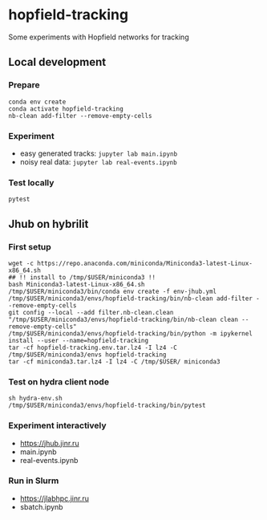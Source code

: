 # hopfield-tracking

Some experiments with Hopfield networks for tracking

## Local development

### Prepare

```shell
conda env create
conda activate hopfield-tracking
nb-clean add-filter --remove-empty-cells
```

### Experiment

- easy generated tracks: `jupyter lab main.ipynb`
- noisy real data: `jupyter lab real-events.ipynb`

### Test locally

`pytest`

## Jhub on hybrilit

### First setup

```shell
wget -c https://repo.anaconda.com/miniconda/Miniconda3-latest-Linux-x86_64.sh
## !! install to /tmp/$USER/miniconda3 !!
bash Miniconda3-latest-Linux-x86_64.sh
/tmp/$USER/miniconda3/bin/conda env create -f env-jhub.yml
/tmp/$USER/miniconda3/envs/hopfield-tracking/bin/nb-clean add-filter --remove-empty-cells
git config --local --add filter.nb-clean.clean "/tmp/$USER/miniconda3/envs/hopfield-tracking/bin/nb-clean clean --remove-empty-cells"
/tmp/$USER/miniconda3/envs/hopfield-tracking/bin/python -m ipykernel install --user --name=hopfield-tracking
tar -cf hopfield-tracking.env.tar.lz4 -I lz4 -C /tmp/$USER/miniconda3/envs hopfield-tracking
tar -cf miniconda3.tar.lz4 -I lz4 -C /tmp/$USER/ miniconda3
```

### Test on hydra client node

```shell
sh hydra-env.sh
/tmp/$USER/miniconda3/envs/hopfield-tracking/bin/pytest
```

### Experiment interactively

- <https://jhub.jinr.ru>
- main.ipynb
- real-events.ipynb

### Run in Slurm

- <https://jlabhpc.jinr.ru>
- sbatch.ipynb
